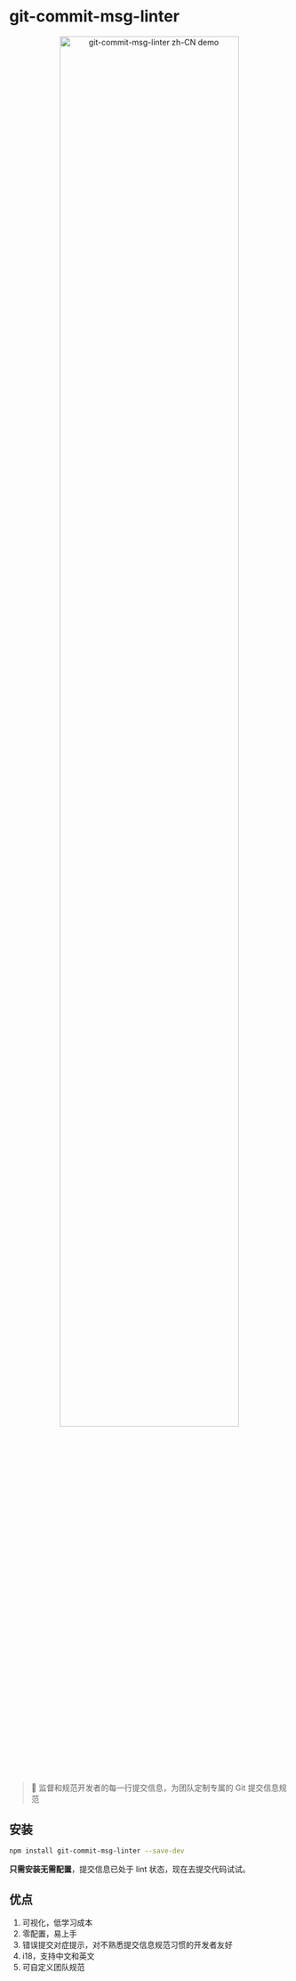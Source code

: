 # git-commit-msg-linter

<p align="center">
  <img src="https://raw.githubusercontent.com/legend80s/commit-msg-linter/master/assets/demo-6-zh-cn-compressed.png" alt="git-commit-msg-linter zh-CN demo" width="80%" />
</p>

> 👀 监督和规范开发者的每一行提交信息，为团队定制专属的 Git 提交信息规范

## 安装

```sh
npm install git-commit-msg-linter --save-dev
```

**只需安装无需配置**，提交信息已处于 lint 状态，现在去提交代码试试。

## 优点

1. 可视化，低学习成本
2. 零配置，易上手
3. 错误提交对症提示，对不熟悉提交信息规范习惯的开发者友好
4. i18，支持中文和英文
5. 可自定义团队规范

